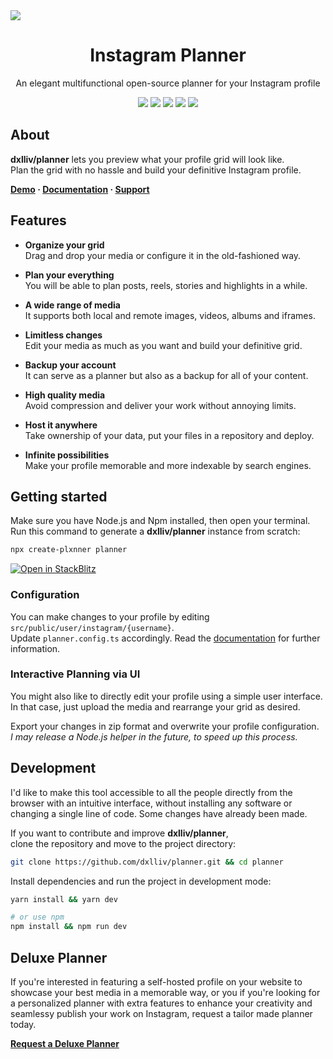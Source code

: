 <img src="https://repository-images.githubusercontent.com/401183758/db962388-72ee-4c94-9fc0-314162c031d3" />

<h1 align="center">Instagram Planner</h1>

<p align="center">An elegant multifunctional open-source planner for your Instagram profile</blockquote>
<p align="center">
  <a href="https://github.com/dxlliv/planner"><img src="https://img.shields.io/github/v/release/dxlliv/planner" /></a>
  <a href="https://npmjs.com/package/plxnner"><img src="https://img.shields.io/npm/v/plxnner.svg?color=blue" /></a>
  <a href="https://npmjs.com/package/plxnner"><img src="https://img.shields.io/npm/dm/plxnner.svg?color=333333" /></a>
  <a href="https://dxlliv.github.io/planner"><img src="https://img.shields.io/badge/planner-demo-333333" /></a>
  <a href="https://github.com/dxlliv/planner"><img src="https://img.shields.io/github/stars/dxlliv/planner?style=social" /></a>
</p>

## About

**dxlliv/planner** lets you preview what your profile grid will look like.  
Plan the grid with no hassle and build your definitive Instagram profile.

**[Demo](https://dxlliv.github.io/planner/) · [Documentation](https://dxlliv.github.io/planner/docs/) · [Support](https://patreon.com/dxlliv)**

## Features
- **Organize your grid**  
  Drag and drop your media or configure it in the old-fashioned way.


- **Plan your everything**  
  You will be able to plan posts, reels, stories and highlights in a while.


- **A wide range of media**  
  It supports both local and remote images, videos, albums and iframes.


- **Limitless changes**  
  Edit your media as much as you want and build your definitive grid.


- **Backup your account**  
  It can serve as a planner but also as a backup for all of your content.


- **High quality media**  
  Avoid compression and deliver your work without annoying limits.


- **Host it anywhere**  
  Take ownership of your data, put your files in a repository and deploy.


- **Infinite possibilities**  
  Make your profile memorable and more indexable by search engines.


## Getting started

Make sure you have Node.js and Npm installed, then open your terminal.  
Run this command to generate a **dxlliv/planner** instance from scratch:

```bash
npx create-plxnner planner
```
[![Open in StackBlitz](https://developer.stackblitz.com/img/open_in_stackblitz.svg)](https://stackblitz.com/github/dxlliv/planner?file=src%2Fpublic%2Fuser%2Finstagram%2Fdxlliv%2Fconfig.json)

### Configuration

You can make changes to your profile by editing `src/public/user/instagram/{username}`.  
Update `planner.config.ts` accordingly. Read the [documentation](https://dxlliv.github.io/planner/docs/) for further information.

### Interactive Planning via UI

You might also like to directly edit your profile using a simple user interface.  
In that case, just upload the media and rearrange your grid as desired.

Export your changes in zip format and overwrite your profile configuration.  
*I may release a Node.js helper in the future, to speed up this process.*

## Development

I'd like to make this tool accessible to all the people directly from the browser with an intuitive interface, without installing any software or changing a single line of code. Some changes have already been made.

If you want to contribute and improve **dxlliv/planner**,  
clone the repository and move to the project directory:

```bash
git clone https://github.com/dxlliv/planner.git && cd planner
```

Install dependencies and run the project in development mode:

```bash
yarn install && yarn dev

# or use npm
npm install && npm run dev
```

## Deluxe Planner

If you're interested in featuring a self-hosted profile on your website to showcase your best media in a memorable way, or you if you're looking for a personalized planner with extra features to enhance your creativity and seamlessy publish your work on Instagram, request a tailor made planner today.

**[Request a Deluxe Planner](https://dxlliv.dev/#planner)**